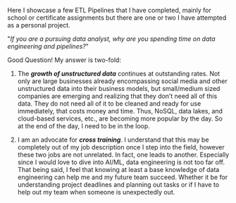 Here I showcase a few ETL Pipelines that I have completed, mainly for school or certificate assignments but there are one or two I have attempted as a personal project.


"*If you are a pursuing data analyst, why are you spending time on data engineering and pipelines?*"

Good Question! My answer is two-fold:

1. The ***growth of unstructured data*** continues at outstanding rates. Not only are large businesses already encompassing social media and other unstructured data into their business models, but small/medium sized companies are emerging and realizing that they don’t need all of this data. They do not need all of it to be cleaned and ready for use immediately, that costs money and time. Thus, NoSQL, data lakes, and cloud-based services, etc., are becoming more popular by the day. So at the end of the day, I need to be in the loop.
   
3. I am an advocate for ***cross training***. I understand that this may be completely out of my job description once I step into the field, however these two jobs are not unrelated. In fact, one leads to another. Especially since I would love to dive into AI/ML, data engineering is not too far off. That being said, I feel that knowing at least a base knowledge of data engineering can help me and my future team succeed. Whether it be for understanding project deadlines and planning out tasks or if I have to help out my team when someone is unexpectedly out.
